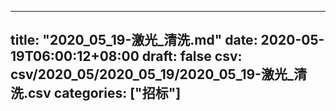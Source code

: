 
---
title: "2020_05_19-激光_清洗.md"
date: 2020-05-19T06:00:12+08:00
draft: false
csv: csv/2020_05/2020_05_19/2020_05_19-激光_清洗.csv
categories: ["招标"]
---
